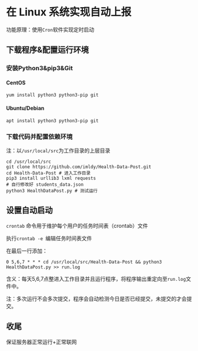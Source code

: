 # 在 Linux 系统实现自动上报

功能原理：使用`Cron`软件实现定时启动

## 下载程序&配置运行环境

### 安装Python3&pip3&Git

#### CentOS

`yum install python3 python3-pip git`

#### Ubuntu/Debian

`apt install python3 python3-pip git` 

### 下载代码并配置依赖环境

注：以`/usr/local/src`为工作目录的上层目录

```
cd /usr/local/src
git clone https://github.com/imldy/Health-Data-Post.git
cd Health-Data-Post # 进入工作目录
pip3 install urllib3 lxml requests
# 自行修改好 students_data.json
python3 HealthDataPost.py # 测试运行
```

## 设置自动启动

`crontab` 命令用于维护每个用户的任务时间表（crontab）文件

执行`crontab -e `编辑任务时间表文件

在最后一行添加：

`0 5,6,7 * * * cd /usr/local/src/Health-Data-Post && python3 HealthDataPost.py >> run.log`  

含义：每天5,6,7点整进入工作目录并且运行程序，将程序输出重定向至`run.log`文件中。

注：多次运行不会多次提交，程序会自动检测今日是否已经提交，未提交的才会提交。

## 收尾

保证服务器正常运行+正常联网

